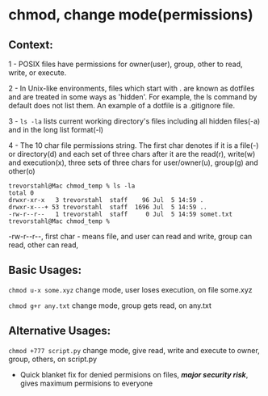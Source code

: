 # chmod, change mode(permissions)

## Context: 

1 - POSIX files have permissions for owner(user), group, other to read, write, or execute.

2 - In Unix-like environments, files which start with . are known as dotfiles and are treated in some ways as 'hidden'. For example, the ls command by default does not list them. An example of a dotfile is a .gitignore file.

3 - ```ls -la``` lists current working directory's files including all hidden files(-a) and in the long list format(-l)

4 - The 10 char file permissions string. The first char denotes if it is a file(-) or directory(d) and each set of three chars after it are the read(r), write(w) and execution(x), three sets of three chars for user/owner(u), group(g) and other(o)
```
trevorstahl@Mac chmod_temp % ls -la
total 0
drwxr-xr-x   3 trevorstahl  staff    96 Jul  5 14:59 .
drwxr-x---+ 53 trevorstahl  staff  1696 Jul  5 14:59 ..
-rw-r--r--   1 trevorstahl  staff     0 Jul  5 14:59 somet.txt
trevorstahl@Mac chmod_temp %
```
-rw-r--r--, first char - means file, and user can read and write, group can read, other can read,


## Basic Usages:

```chmod u-x some.xyz``` change mode, user loses execution, on file some.xyz

```chmod g+r any.txt``` change mode, group gets read, on any.txt


## Alternative Usages:

```chmod +777 script.py``` change mode, give read, write and execute to owner, group, others, on script.py
* Quick blanket fix for denied permisions on files, ***major security risk***, gives maximum permisions to everyone
